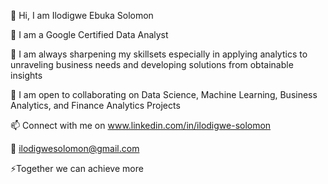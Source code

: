 👋 Hi, I am Ilodigwe Ebuka Solomon

🥇 I am a Google Certified Data Analyst

🌱 I am always sharpening my skillsets especially in applying analytics to unraveling business needs and developing solutions from obtainable insights

🤝 I am open to collaborating on Data Science, Machine Learning, Business Analytics, and Finance Analytics Projects

📫 Connect with me on www.linkedin.com/in/ilodigwe-solomon

📧 ilodigwesolomon@gmail.com

 ⚡Together we can achieve more
